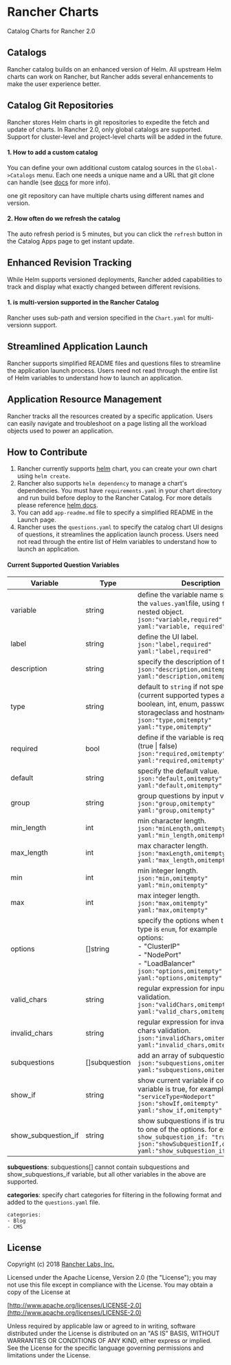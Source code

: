 # Rancher Charts
Catalog Charts for Rancher 2.0


## Catalogs
Rancher catalog builds on an enhanced version of Helm. All upstream Helm charts can work on Rancher, but Rancher adds several enhancements to make the user experience better.

## Catalog Git Repositories
Rancher stores Helm charts in git repositories to expedite the fetch and update of charts. In Rancher 2.0, only global catalogs are supported. Support for cluster-level and project-level charts will be added in the future.

#### 1. How to add a custom catalog
You can define your own additional custom catalog sources in the `Global->Catalogs` menu. Each one needs a unique name and a URL that git clone can handle (see [docs](https://git-scm.com/docs/git-clone#_git_urls_a_id_urls_a) for more info).

one git repository can have multiple charts using different names and version.

#### 2. How often do we refresh the catalog
The auto refresh period is 5 minutes, but you can click the `refresh` button in the Catalog Apps page to get instant update.


## Enhanced Revision Tracking
While Helm supports versioned deployments, Rancher added capabilities to track and display what exactly changed between different revisions.

#### 1. is multi-version supported in the Rancher Catalog
Rancher uses sub-path and version specified in the `Chart.yaml` for multi-versionn support.

## Streamlined Application Launch
Rancher supports simplified README files and questions files to streamline the application launch process. Users need not read through the entire list of Helm variables to understand how to launch an application.

## Application Resource Management
Rancher tracks all the resources created by a specific application. Users can easily navigate and troubleshoot on a page listing all the workload objects used to power an application.

## How to Contribute
1. Rancher currently supports [helm](https://docs.helm.sh/) chart, you can create your own chart using `helm create`.
2. Rancher also supports `helm dependency` to manage a chart's dependencies. You must have `requirements.yaml` in your chart directory and run build before deploy to the Rancher Catalog. For more details please reference [helm docs](https://github.com/kubernetes/helm/blob/master/docs/helm/helm_dependency.md).
2. You can add `app-readme.md` file to specify a simplified README in the Launch page.
3. Rancher uses the `questions.yaml` to specify the catalog chart UI designs of questions, it streamlines the application launch process. Users need not read through the entire list of Helm variables to understand how to launch an application. 


#### Current Supported Question Variables

| Variable  | Type | Description |
| ------------- | ------------- |------------- |
| 	variable          | string        |  define the variable name specified in the `values.yaml`file, using `foo.bar` for nested object. <br> `json:"variable,required" yaml:"variable, required"` |
| 	label             | string        |  define the UI label. <br>`json:"label,required" yaml:"label,required"` |
| 	description       | string        |  specify the description of the variable.<br>`json:"description,omitempty" yaml:"description,omitempty"` |
| 	type              | string        |  default to `string` if not specified (current supported types are string, boolean, int, enum, password, storageclass and hostname).  <br>`json:"type,omitempty" yaml:"type,omitempty"` |
| 	required          | bool          |  define if the variable is required or not (true \| false)<br>`json:"required,omitempty" yaml:"required,omitempty"` |
| 	default           | string        |  specify the default value. <br>`json:"default,omitempty" yaml:"default,omitempty"` |
| 	group             | string        |  group questions by input value. <br>`json:"group,omitempty" yaml:"group,omitempty"` |
| 	min_length        | int           | min character length. <br>`json:"minLength,omitempty" yaml:"min_length,omitempty"` |
| 	max_length        | int           | max character length. <br>`json:"maxLength,omitempty" yaml:"max_length,omitempty"` |
| 	min               | int           |  min integer length. <br>`json:"min,omitempty" yaml:"min,omitempty"` |
| 	max               | int           |  max integer length. <br>`json:"max,omitempty" yaml:"max,omitempty"` |
| 	options           | []string      |  specify the options when the vriable type is `enum`, for example <br>options:<br> - "ClusterIP" <br> - "NodePort" <br> - "LoadBalancer" <br>`json:"options,omitempty" yaml:"options,omitempty"` |
| 	valid_chars       | string        |  regular expression for input chars validation. <br>`json:"validChars,omitempty" yaml:"valid_chars,omitempty"` |
| 	invalid_chars     | string        |  regular expression for invalid input chars validation. <br>`json:"invalidChars,omitempty" yaml:"invalid_chars,omitempty"` |
| 	subquestions      | []subquestion |  add an array of subquestions. <br>`json:"subquestions,omitempty" yaml:"subquestions,omitempty"` |
| 	show_if           | string        | show current variable if conditional variable is true, for example `show_if: "serviceType=Nodeport"` <br>`json:"showIf,omitempty" yaml:"show_if,omitempty"` |
| 	show\_subquestion_if |  string       | show subquestions if is true or equal to one of the options. for example `show_subquestion_if: "true"` <br>`json:"showSubquestionIf,omitempty" yaml:"show_subquestion_if,omitempty"` |

**subquestions**: subquestions[] cannot contain subquestions and show\_subquestions_if variable, but all other variables in the above are supported. 

**categories**: specify chart categories for filtering in the following format and added to the `questions.yaml` file.

```
categories:
- Blog
- CMS
```





## License
Copyright (c) 2018 [Rancher Labs, Inc.](http://rancher.com)

Licensed under the Apache License, Version 2.0 (the "License");
you may not use this file except in compliance with the License.
You may obtain a copy of the License at

[http://www.apache.org/licenses/LICENSE-2.0](http://www.apache.org/licenses/LICENSE-2.0)

Unless required by applicable law or agreed to in writing, software
distributed under the License is distributed on an "AS IS" BASIS,
WITHOUT WARRANTIES OR CONDITIONS OF ANY KIND, either express or implied.
See the License for the specific language governing permissions and
limitations under the License.
